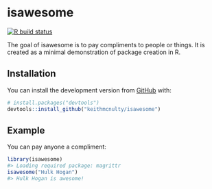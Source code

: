 
<!-- README.md is generated from README.Rmd. Please edit that file -->

# isawesome

<!-- badges: start -->

[![R build
status](https://github.com/keithmcnulty/isawesome/workflows/R-CMD-check/badge.svg)](https://github.com/keithmcnulty/isawesome/actions)
<!-- badges: end -->

The goal of isawesome is to pay compliments to people or things. It is
created as a minimal demonstration of package creation in R.

## Installation

You can install the development version from
[GitHub](https://github.com/) with:

``` r
# install.packages("devtools")
devtools::install_github("keithmcnulty/isawesome")
```

## Example

You can pay anyone a compliment:

``` r
library(isawesome)
#> Loading required package: magrittr
isawesome("Hulk Hogan")
#> Hulk Hogan is awesome!
```
